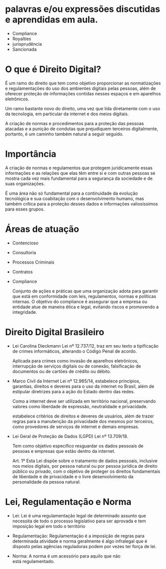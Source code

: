 # palavras e/ou expressões discutidas e aprendidas em aula.
- Compliance
- Royalties
- jurisprudência
- Sancionada
  
# O que é Direito Digital?
É um ramo do direito que tem como objetivo proporcionar as normatizações e regulamentações do uso dos ambientes digitais pelas pessoas, além de oferecer proteção de informações contidas nesses espaços e em aparelhos eletrônicos.

Um ramo bastante novo do direito, uma vez que lida diretamente com o uso da tecnologia, em particular da internet e dos meios digitais.

A criação de normas e procedimentos para a proteção das pessoas atacadas e a punição de condutas que prejudiquem terceiros digitalmente, portanto, é um caminho também natural a seguir seguido.

# Importância
A criação de normas e regulamentos que protegem juridicamente essas informações e as relações que elas têm entre si e com outras pessoas se mostra cada vez mais fundamental para a segurança da sociedade e de suas organizações.

É uma área não só fundamental para a continuidade da evolução tecnológica e sua coabitação com o desenvolvimento humano, mas também crítica para a proteção desses dados e informações valiosíssimos para esses grupos.

# Áreas de atuação
- Contencioso
- Consultoria
- Processos Criminais
- Contratos
- Compliance
  
  Conjunto de ações e práticas que uma organização adota para garantir que está em conformidade com leis, regulamentos, normas e políticas internas. O objetivo do compliance é assegurar que a empresa ou entidade atue de maneira ética e legal, evitando riscos e promovendo a integridade.

# Direito Digital Brasileiro
- Lei Carolina Dieckmann
  Lei nº 12.737/12, traz em seu texto a tipificação de crimes informáticos, alterando o Código Penal de acordo.

  Aplicada para crimes como invasão de aparelhos eletrônicos, interrupção de serviços digitais ou de conexão, falsificação de documentos ou de cartões de crédito ou débito.

- Marco Civil da Internet
  Lei nº 12.965/14, estabelece princípios, garantias, direitos e deveres para o uso da internet no Brasil, além de estipular diretrizes para a ação do Estado dentro das redes.

  Como a internet deve ser utilizada em território nacional, preservando valores como liberdade de expressão, neutralidade e privacidade.

  estabelece critérios de direitos e deveres de usuários, além de trazer regras para a manutenção da privacidade dos mesmos por terceiros, como provedores de serviços de internet e demais empresas.
  
- Lei Geral de Proteção de Dados (LGPD)
  Lei nº 13.709/18.

  Tem como objetivo específico resguardar os dados pessoais de pessoas e empresas que estão dentro da internet.

  Art. 1º Esta Lei dispõe sobre o tratamento de dados pessoais, inclusive nos meios digitais, por pessoa natural ou por pessoa jurídica de direito público ou privado, com o objetivo de proteger os direitos fundamentais de liberdade e de privacidade e o livre desenvolvimento da personalidade da pessoa natural.

# Lei, Regulamentação e Norma
- Lei: Lei é uma regulamentação legal de determinado assunto que necessita de todo o processo legislativo para ser aprovada e tem imposição legal em todo o território

- Regulamentação: Regulamentação é a imposição de regras para determinada atividade e norma geralmente é algo infralegal que é disposto pelas agências reguladoras podem por vezes ter força de lei.

- Norma: A norma é um acessório para aquilo que não está regulamentado.
